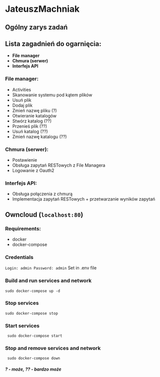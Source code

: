 # JateuszMachniak


## Ogólny zarys zadań
## Lista zagadnień do ogarnięcia:

- __File manager__
- __Chmura (serwer)__
- __Interfejs API__

### File manager:
  - Activities
  - Skanowanie systemu pod kątem plików
  - Usuń plik
  - Dodaj plik      
  - Zmień nazwę pliku (?)
  - Otwieranie katalogów
  - Stwórz katalog (??)
  - Przenieś plik (??)
  - Usuń katalog (??)
  - Zmień nazwę katalogu (??)

 ### Chmura (serwer):
  - Postawienie
  - Obsługa zapytań RESTowych z File Managera
  - Logowanie z Oauth2

 ### Interfejs API:
  - Obsługa połączenia z chmurą
  - Implementacja zapytań RESTowych + przetwarzanie wyników zapytań


## Owncloud (` localhost:80 `)

  ### Requirements:
  - docker
  - docker-compose

  ### Credentials
  ` Login: admin
    Password: admin `
  Set in .env file
  ### Build and run services and network
  ` sudo docker-compose up -d `

  ### Stop services
  ` sudo docker-compose stop `

  ### Start services
  ` sudo docker-compose start`

  ### Stop and remove services and network
  ` sudo docker-compose down`
##### ? - może, ?? - bardzo może
